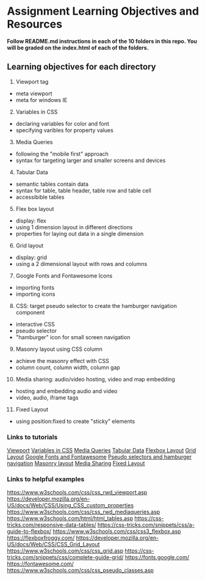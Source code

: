# Assignment Learning Objectives and Resources

**Follow README.md instructions in each of the 10 folders in this repo.  You will be graded on the index.html of each of the folders.**

## Learning objectives for each directory
1. Viewport tag
  - meta viewport
  - meta for windows IE
2. Variables in CSS
  - declaring variables for color and font
  - specifying varibles for property values
3. Media Queries
  - following the "mobile first" approach
  - syntax for targeting larger and smaller screens and devices
4. Tabular Data
  - semantic tables contain data
  - syntax for table, table header, table row and table cell
  - accessibible tables
5. Flex box layout
  - display: flex
  - using 1 dimension layout in different directions
  - properties for laying out data in a single dimension
6. Grid layout
  - display: grid
  - using a 2 dimensional layout with rows and columns
7. Google Fonts and Fontawesome Icons
  - importing fonts
  - importing icons
8. CSS: target pseudo selector to create the hamburger navigation component
  - interactive CSS
  - pseudo selector
  - "hamburger" icon for small screen navigation
9. Masonry layout using CSS column
  - achieve the masonry effect with CSS
  - column count, column width, column gap
10. Media sharing: audio/video hosting, video and map embedding
  - hosting and embedding audio and video
  - video, audio, iframe tags
11. Fixed Layout
  - using position:fixed to create "sticky" elements


### Links to tutorials
[Viewport](https://github.com/suwebdev/wats3010-skills-2/tree/master/1-viewport-meta-tag-experiment)
[Variables in CSS](https://github.com/suwebdev/wats3010-skills-2/tree/master/2-variables-in-css)
[Media Queries](https://github.com/suwebdev/wats3010-skills-2/tree/master/3-media-queries)
[Tabular Data](https://github.com/suwebdev/wats3010-skills-2/tree/master/4-tabular-data)
[Flexbox Layout](https://github.com/suwebdev/wats3010-skills-2/tree/master/5-flexbox-layout)
[Grid Layout](https://github.com/suwebdev/wats3010-skills-2/tree/master/6-grid-layout)
[Google Fonts and Fontawesome](https://github.com/suwebdev/wats3010-skills-2/tree/master/7-google-fonts-and-fontawesome-fixed-position)
[Pseudo selectors and hamburger navigation](https://github.com/suwebdev/wats3010-skills-2/tree/master/8-target-pseudo-selector-hamburger-navigation)
[Masonry layout](https://github.com/suwebdev/wats3010-skills-2/tree/master/9-masonry-column-layout)
[Media Sharing](https://github.com/suwebdev/wats3010-skills-2/tree/master/10-media-sharing)
[Fixed Layout](https://github.com/suwebdev/wats3010-skills-2/tree/master/11-fixed-layout)

### Links to helpful examples
https://www.w3schools.com/css/css_rwd_viewport.asp
https://developer.mozilla.org/en-US/docs/Web/CSS/Using_CSS_custom_properties
https://www.w3schools.com/css/css_rwd_mediaqueries.asp
https://www.w3schools.com/html/html_tables.asp
https://css-tricks.com/responsive-data-tables/
https://css-tricks.com/snippets/css/a-guide-to-flexbox/
https://www.w3schools.com/css/css3_flexbox.asp
https://flexboxfroggy.com/
https://developer.mozilla.org/en-US/docs/Web/CSS/CSS_Grid_Layout
https://www.w3schools.com/css/css_grid.asp
https://css-tricks.com/snippets/css/complete-guide-grid/
https://fonts.google.com/
https://fontawesome.com/
https://www.w3schools.com/css/css_pseudo_classes.asp





